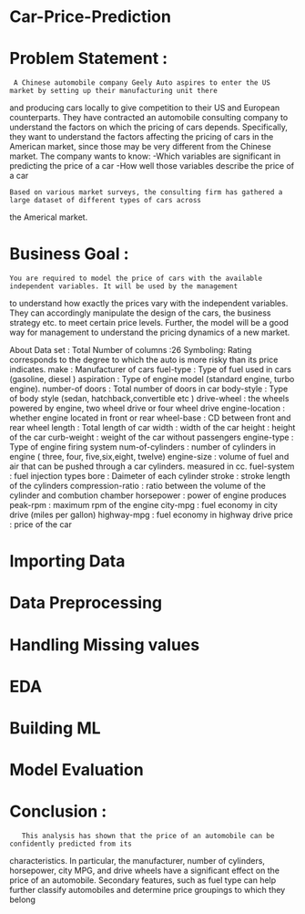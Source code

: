 # Car-Price-Prediction
# Problem Statement : 
     A Chinese automobile company Geely Auto aspires to enter the US market by setting up their manufacturing unit there
and producing cars locally to give competition to their US and European counterparts.
     They have contracted an automobile consulting company to understand the factors on which the pricing of cars depends. 
Specifically, they want to understand the factors affecting the pricing of cars in the American market, since those may 
be very different from the Chinese market. The company wants to know:
-Which variables are significant in predicting the price of a car
-How well those variables describe the price of a car

    Based on various market surveys, the consulting firm has gathered a large dataset of different types of cars across 
the Americal market.


# Business Goal : 
    You are required to model the price of cars with the available independent variables. It will be used by the management 
to understand how exactly the prices vary with the independent variables. They can accordingly manipulate the design of the 
cars, the business strategy etc. to meet certain price levels. Further, the model will be a good way for management to 
understand the pricing dynamics of a new market.

About Data set :
Total Number of columns :26 
Symboling: Rating corresponds to the degree to which the auto is more risky than its price indicates.
make : Manufacturer of cars 
fuel-type : Type of fuel used in cars (gasoline, diesel )
aspiration : Type of engine model (standard engine, turbo engine).
number-of doors : Total number of doors in car
body-style : Type of body style (sedan, hatchback,convertible etc )
drive-wheel : the wheels powered by engine,  two wheel drive or four wheel drive 
engine-location : whether engine located in front or rear
wheel-base : CD between front and rear wheel 
length : Total length of car
width : width of the car 
height :  height of the car 
curb-weight : weight of the car without passengers 
engine-type : Type of engine firing system 
num-of-cylinders : number of cylinders in engine ( three, four, five,six,eight, twelve)
engine-size : volume of fuel and air that can be pushed through a car cylinders. measured in cc.
fuel-system : fuel injection types 
bore : Daimeter of each cylinder 
stroke : stroke length of the cylinders 
compression-ratio : ratio between the volume of the cylinder and combution chamber 
horsepower : power of engine produces
peak-rpm : maximum rpm of the engine 
city-mpg : fuel economy in city drive (miles per gallon)
highway-mpg : fuel economy in highway drive 
price : price of the car 

# Importing Data 
# Data Preprocessing 
# Handling Missing values
# EDA
# Building ML
# Model Evaluation


# Conclusion :
       This analysis has shown that the price of an automobile can be confidently predicted from its
characteristics. In particular, the manufacturer, number of cylinders, horsepower, city MPG, and
drive wheels have a significant effect on the price of an automobile. Secondary features, such as fuel
type can help further classify automobiles and determine price groupings to which they belong
